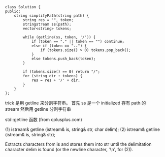 ```
class Solution {
public:
    string simplifyPath(string path) {
        string res = "", token;
        stringstream ss(path);
        vector<string> tokens;
        
        while (getline(ss, token, '/')) {
            if (token == "." || token == "") continue;
            else if (token == "..") {
                if (tokens.size() > 0) tokens.pop_back();
            }
            else tokens.push_back(token);
        }
        
        if (tokens.size() == 0) return "/";
        for (string dir : tokens) {
            res = res + '/' + dir; 
        }
    }
};
```

trick 是用 getline 来分割字符串。
首先 ss 是一个 initialized 存有 path 的 stream
然后用 getline 分割字符串

std::getline 函数 (from cplusplus.com)

(1)	istream& getline (istream& is, string& str, char delim);
(2)	istream& getline (istream& is, string& str);

Extracts characters from is and stores them into str until the delimitation character delim is found (or the newline character, '\n', for (2)).
